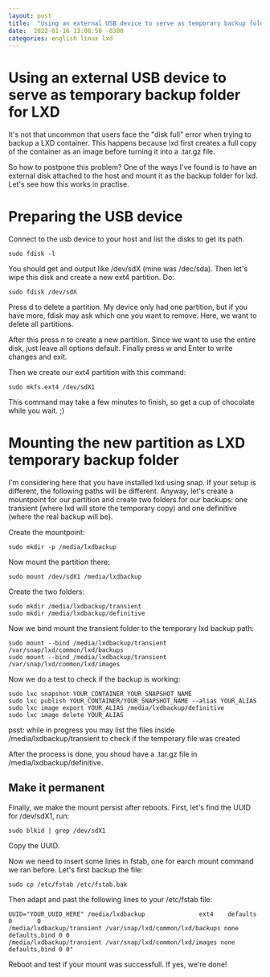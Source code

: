 ```yaml
---
layout: post
title:  "Using an external USB device to serve as temporary backup folder for LXD"
date:  2022-01-16 13:08:50 -0300 
categories: english linux lxd
---
```


# Using an external USB device to serve as temporary backup folder for LXD 

It's not that uncommon that users face the "disk full" error when trying to backup a LXD container. This happens because lxd first creates a full copy of the container as an image before turning it into a .tar.gz file. 

So how to postpone this problem? One of the ways I've found is to have an external disk attached to the host and mount it as the backup folder for lxd. Let's see how this works in practise.

# Preparing the USB device

Connect to the usb device to your host and list the disks to get its path. 

```
sudo fdisk -l
```

You should get and output like /dev/sdX (mine was /dec/sda). Then let's wipe this disk and create a new ext4 partition. Do:

```
sudo fdisk /dev/sdX
```

Press d to delete a partition. My device only had one partition, but if you have more, fdisk may ask which one you want to remove. Here, we want to delete all partitions. 

After this press n to create a new partition. Since we want to use the entire disk, just leave all options default. Finally press w and Enter to write changes and exit. 

Then we create our ext4 partition with this command:

```
sudo mkfs.ext4 /dev/sdX1
```

This command may take a few minutes to finish, so get a cup of chocolate while you wait. ;)

# Mounting the new partition as LXD temporary backup folder

I'm considering here that you have installed lxd using snap. If your setup is different, the following paths will be different. Anyway, let's create a mountpoint for our partition and create two folders for our backups: one transient (where lxd will store the temporary copy) and one definitive (where the real backup will be).

Create the mountpoint:

```
sudo mkdir -p /media/lxdbackup
```

Now mount the partition there:

```
sudo mount /dev/sdX1 /media/lxdbackup
```

Create the two folders:

```
sudo mkdir /media/lxdbackup/transient
sudo mkdir /media/lxdbackup/definitive
```

Now we bind mount the transient folder to the temporary lxd backup path:

```
sudo mount --bind /media/lxdbackup/transient /var/snap/lxd/common/lxd/backups
sudo mount --bind /media/lxdbackup/transient /var/snap/lxd/common/lxd/images
```

Now we do a test to check if the backup is working:

```
sudo lxc snapshot YOUR_CONTAINER YOUR_SNAPSHOT_NAME
sudo lxc publish YOUR_CONTAINER/YOUR_SNAPSHOT_NAME --alias YOUR_ALIAS
sudo lxc image export YOUR_ALIAS /media/lxdbackup/definitive
sudo lxc image delete YOUR_ALIAS 
```

psst: while in progress you may list the files inside /media/lxdbackup/transient to check if the temporary file was created

After the process is done, you shoud have a .tar.gz file in /media/lxdbackup/definitive.

## Make it permanent

Finally, we make the mount persist after reboots. First, let's find the UUID for /dev/sdX1, run:

```
sudo blkid | grep /dev/sdX1
```

Copy the UUID.

Now we need to insert some lines in fstab, one for earch mount command we ran before. Let's first backup the file:

```
sudo cp /etc/fstab /etc/fstab.bak
```

Then adapt and past the following lines to your /etc/fstab file:

```
UUID="YOUR_UUID_HERE" /media/lxdbackup               ext4    defaults  0       0
/media/lxdbackup/transient /var/snap/lxd/common/lxd/backups none defaults,bind 0 0
/media/lxdbackup/transient /var/snap/lxd/common/lxd/images none defaults,bind 0 0"
```

Reboot and test if your mount was successfull. If yes, we're done!
